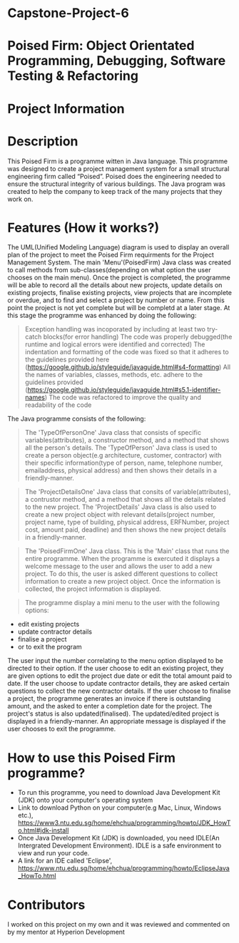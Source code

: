 # Capstone-Project-6
# Poised Firm: Object Orientated Programming, Debugging, Software Testing & Refactoring
# Project Information
# Description

This Poised Firm is a programme witten in Java language. This programme was designed to create a project management system for a small structural engineering firm called “Poised”.
Poised does the engineering needed to ensure the structural integrity of various buildings. The Java program was created to help the company to keep track of the many projects that they work on.

# Features (How it works?)

The UML(Unified Modeling Language) diagram is used to display an overall plan of the project to meet the Poised Firm requirments for the Project Management System. The main 'Menu'(PoisedFirm) Java class was created to call methods from sub-classes(depending on what option the user chooses on the main menu). Once the project is completed, the programme will be able to record all the details about new projects, update details on existing projects, finalise existing projects, view projects that are incomplete or overdue, and to find and select a project by number or name. From this point the project is not yet complete but will be completd at a later stage. At this stage the programme was enhanced by doing the following:

> Exception handling was incoporated by including at least two try-catch blocks(for error handling)
> The code was properly debugged(the runtime and logical errors were identified and corrected)
> The indentation and formatting of the code was fixed so that it adheres to the guidelines provided here (https://google.github.io/styleguide/javaguide.html#s4-formatting)
> All the names of variables, classes, methods, etc. adhere to the guidelines provided (https://google.github.io/styleguide/javaguide.html#s5.1-identifier-names)
> The code was refactored to improve the quality and readability of the code

The Java programme consists of the following:

> The 'TypeOfPersonOne' Java class that consists of specific variables(attributes), a constructor method, and a method that shows all the person's details. The 'TypeOfPerson' Java   class is used to create a person object(e.g architecture, customer, contractor) with their specific information(type of person, name, telephone number, emailaddress,             physical address) and then shows their details in a friendly-manner.

> The 'ProjectDetailsOne' Java class that consits of variable(attributes), a contrustor method, and a method that shows all the details related to the new project. The               'ProjectDetails' Java class is also used to create a new project object with relevant details(project number, project name, type of building, physical address, ERFNumber,       project cost, amount paid, deadline) and then shows the new project details in a friendly-manner.

> The 'PoisedFirmOne' Java class. This is the 'Main' class that runs the entire programme. When the programme is exercuted it displays a welcome message to the user and allows the   user to add a new project. To do this, the user is asked different questions to collect information to create a new project object. Once the information is collected, the       project information is displayed.

> The programme display a mini menu to the user with the following options:

* edit existing projects 
* update contractor details 
* finalise a project
* or to exit the program

The user input the number correlating to the menu option displayed to be directed to their option. If the user choose to edit an existing project, they are given options to edit the project due date or edit the total amount paid to date. If the user choose to update contractor details, they are asked certain questions to collect the new contractor details. If the user choose to finalise a project, the programme generates an invoice if there is outstanding amount, and the asked to enter a completion date for the project.
The project's status is also updated(finalised). The updated/edited project is displayed in a friendly-manner. An appropriate message is displayed if the user chooses to exit the programme.

# How to use this Poised Firm programme?

* To run this programme, you need to download Java Development Kit (JDK) onto your computer's operating system 
* Link to download Python on your computer(e.g Mac, Linux, Windows etc.), https://www3.ntu.edu.sg/home/ehchua/programming/howto/JDK_HowTo.html#jdk-install
* Once Java Development Kit (JDK) is downloaded, you need IDLE(An Intergrated Development Environment). IDLE is a safe environment to view and run your code. 
*  A link for an IDE called 'Eclipse', https://www.ntu.edu.sg/home/ehchua/programming/howto/EclipseJava_HowTo.html 

# Contributors

I worked on this project on my own and it was reviewed and commented on by my mentor at Hyperion Development

